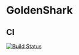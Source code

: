 # GoldenShark

## CI

[![Build Status](https://travis-ci.org/jiangtianyu2009/GoldenShark.svg?branch=develop)](https://travis-ci.org/jiangtianyu2009/GoldenShark)
